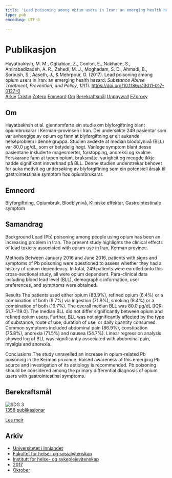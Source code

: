 ```yaml
---
title: 'Lead poisoning among opium users in Iran: an emerging health hazard'
type: pub
encoding: UTF-8

---
```

<h1>Publikasjon</h1>
<article id="csl-bib-container-ZB9REYH2" class="csl-bib-container">
  <div class="csl-bib-body"> <div class="csl-entry">Hayatbakhsh, M. M., Oghabian, Z., Conlon, E., Nakhaee, S., Amirabadizadeh, A. R., Zahedi, M. J., Moghadam, S. D., Ahmadi, B., Soroush, S., Aaseth, J., &#38; Mehrpour, O. (2017). Lead poisoning among opium users in Iran: an emerging health hazard. <i>Substance Abuse Treatment, Prevention, and Policy</i>, <i>12</i>(1). <a href="https://doi.org/10.1186/s13011-017-0127-0">https://doi.org/10.1186/s13011-017-0127-0</a></div> </div>
  <div class="csl-bib-buttons">
    <a href="#taxonomy-article-ZB9REYH2" alt="archive" class="csl-bib-button">Arkiv</a>
    <a href="https://app.cristin.no/results/show.jsf?id=1503275" alt="Cristin" class="csl-bib-button">Cristin</a>
    <a href="http://zotero.org/groups/5881554/items/ZB9REYH2" alt="Zotero" class="csl-bib-button">Zotero</a>
    <a href="#keywords-article-ZB9REYH2" alt="keywords" class="csl-bib-button">Emneord</a>
    <a href="#about-article-ZB9REYH2" alt="about_pub" class="csl-bib-button">Om</a>
    <a href="#sdg-article-ZB9REYH2" alt="sdg" class="csl-bib-button">Berekraftsmål</a>
    <a href="https://substanceabusepolicy.biomedcentral.com/track/pdf/10.1186/s13011-017-0127-0" alt="Unpaywall" class="csl-bib-button">Unpaywall</a>
    <a href="https://substanceabusepolicy.biomedcentral.com/track/pdf/10.1186/s13011-017-0127-0" alt="EZproxy" class="csl-bib-button">EZproxy</a>
  </div>
  <div id="csl-bib-meta-container-ZB9REYH2"></div>
</article>
<div id="csl-bib-meta-ZB9REYH2" class="csl-bib-meta">
  <article id="about-article-ZB9REYH2" class="about_pub-article">
    <h1>Om</h1>
    Hayatbakhsh et al. gjennomførte ein studie om blyforgiftning blant opiumbrukarar i Kerman-provinsen i Iran. Dei undersøkte 249 pasientar som var avhengige av opium og fann at blyforgiftning er eit aukande helseproblem i denne gruppa. Studien avdekte at median blodblynivå (BLL) var 80,0 μg/dL, som er betydelig høgt. Vanlege symptom blant desse pasientane inkluderte magesmerter, forstopping, anoreksi og kvalme. Forskarane fann at typen opium, bruksmåte, varigheit og mengde ikkje hadde signifikant innverknad på BLL. Denne studien understrekar behovet for auka medvit og undersøking av blyforgiftning som ein potensiell årsak til gastrointestinale symptom hos opiumbrukarar.
  </article>
  <article id="keywords-article-ZB9REYH2" class="keywords-article">
    <h1>Emneord</h1>
    Blyforgiftning, Opiumbruk, Blodblynivå, Kliniske effektar, Gastrointestinale symptom
  </article>
  <article id="abstract-article-ZB9REYH2" class="abstract-article">
    <h1>Samandrag</h1>
    Background 
Lead (Pb) poisoning among people using opium has been an increasing problem in Iran. The present study highlights the clinical effects of lead toxicity associated with opium use in Iran, Kerman province. 
 
Methods 
Between January 2016 and June 2016, patients with signs and symptoms of Pb poisoning were questioned to assess whether they had a history of opium dependency. In total, 249 patients were enrolled onto this cross-sectional study, all were opium dependent. Para-clinical data including blood lead level (BLL), demographic information, user preferences, and symptoms were obtained. 
 
Results 
The patients used either opium (83.9%), refined opium (6.4%) or a combination of both (9.7%) via ingestion (71.9%), smoking (8.4%) or a combination of both (19.7%). The overall median BLL was 80.0 μg/dL [IQR: 51.7–119.0]. The median BLL did not differ significantly between opium and refined opium users. Further, BLL was not significantly affected by the type of substance, route of use, duration of use, or daily quantity consumed. Common symptoms included abdominal pain (86.9%), constipation (75.8%), anorexia (71.5%) and nausea (54.7%). Linear regression analysis showed log of BLL was significantly associated with abdominal pain, myalgia and anorexia. 
 
Conclusions 
The study unravelled an increase in opium-related Pb poisoning in the Kerman province. Raised awareness of this emerging Pb source and investigation of its aetiology is recommended. Pb poisoning should be considered among the primary differential diagnosis of opium users with gastrointestinal symptoms.
  </article>
  <article id="sdg-article-ZB9REYH2" class="sdg-article">
    <h1>Berekraftsmål</h1>
    <div class="sdg-container"><div id="sdg3" class="sdg">
        <img src="{{< params subfolder >}}images/sdg/sdg03_nn.png" class="image" alt="SDG 3">
        <div class="sdg-overlay">
          <a href="/nn/archive/?key=?sdg=3#archive" class="sdg-publication-count"><span>1358</span> publikasjonar</a>
          <p><a href="https://fn.no/om-fn/fns-baerekraftsmaal/god-helse-og-livskvalitet?lang=nno-NO" class="sdg-read-more">Les meir</a></p>
        </div>
      </div></div>
  </article>
  <article id="taxonomy-article-ZB9REYH2" class="taxonomy-article">
    <h1>Arkiv</h1>
    <ul>
      <li>
        <a href="/nn/archive/?key=3DCRN523">Universitetet i Innlandet</a>
      </li>
      <li>
        <a href="/nn/archive/?key=IDKFS3MX">Fakultet for helse- og sosialvitenskap</a>
      </li>
      <li>
        <a href="/nn/archive/?key=GTV4ECMZ">Institutt for helse- og sykepleievitenskap</a>
      </li>
      <li>
        <a href="/nn/archive/?key=QV2QKSDS">2017</a>
      </li>
      <li>
        <a href="/nn/archive/?key=5H5AWTPI">Oktober</a>
      </li>
    </ul>
  </article>
</div>
